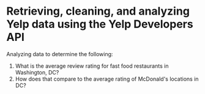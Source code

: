 # Retrieving, cleaning, and analyzing Yelp data using the Yelp Developers API

Analyzing data to determine the following:

1. What is the average review rating for fast food restaurants in Washington, DC?
2. How does that compare to the average rating of McDonald's locations in DC?
